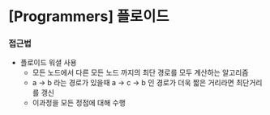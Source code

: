 # [Programmers] 플로이드

### 접근법

- 플로이드 워셜 사용
  - 모든 노드에서 다른 모든 노드 까지의 최단 경로를 모두 계산하는 알고리즘
  - a -> b 라는 경로가 있을때 a -> c -> b 인 경로가 더욱 짧은 거리라면 최단거리를 갱신
  - 이과정을 모든 정점에 대해 수행